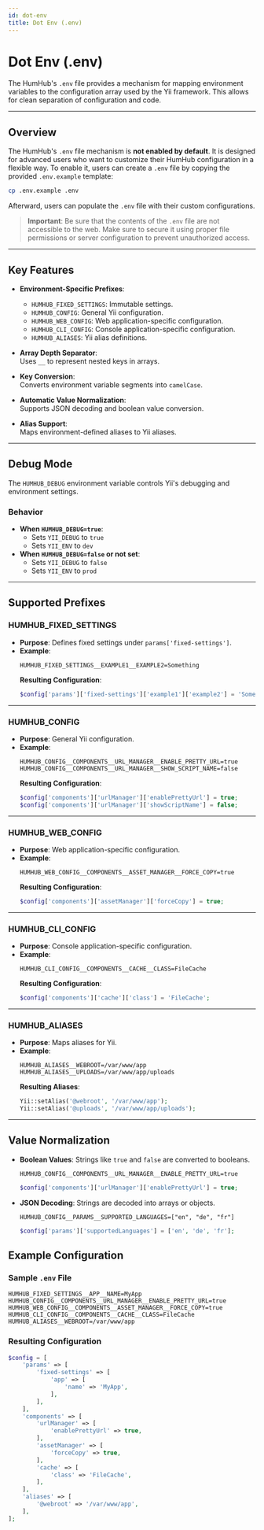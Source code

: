 ```yaml
---
id: dot-env
title: Dot Env (.env)
---
```



# Dot Env (.env)

The HumHub's `.env` file provides a mechanism for mapping environment variables to the configuration array used by the Yii framework. This allows for clean separation of configuration and code.

---

## Overview

The HumHub's `.env` file mechanism is **not enabled by default**. It is designed for advanced users who want to customize their HumHub configuration in a flexible way. To enable it, users can create a `.env` file by copying the provided `.env.example` template:

```bash
cp .env.example .env
```

Afterward, users can populate the `.env` file with their custom configurations.
> **Important**: Be sure that the contents of the `.env` file are not accessible to the web. Make sure to secure it using proper file permissions or server configuration to prevent unauthorized access.


---

## Key Features

- **Environment-Specific Prefixes**:
    - `HUMHUB_FIXED_SETTINGS`: Immutable settings.
    - `HUMHUB_CONFIG`: General Yii configuration.
    - `HUMHUB_WEB_CONFIG`: Web application-specific configuration.
    - `HUMHUB_CLI_CONFIG`: Console application-specific configuration.
    - `HUMHUB_ALIASES`: Yii alias definitions.

- **Array Depth Separator**:  
  Uses `__` to represent nested keys in arrays.

- **Key Conversion**:  
  Converts environment variable segments into `camelCase`.

- **Automatic Value Normalization**:  
  Supports JSON decoding and boolean value conversion.

- **Alias Support**:  
  Maps environment-defined aliases to Yii aliases.

---

## Debug Mode

The `HUMHUB_DEBUG` environment variable controls Yii's debugging and environment settings.

### Behavior
- **When `HUMHUB_DEBUG=true`**:
    - Sets `YII_DEBUG` to `true`
    - Sets `YII_ENV` to `dev`
- **When `HUMHUB_DEBUG=false` or not set**:
    - Sets `YII_DEBUG` to `false`
    - Sets `YII_ENV` to `prod`
---

## Supported Prefixes

### HUMHUB_FIXED_SETTINGS
- **Purpose**: Defines fixed settings under `params['fixed-settings']`.
- **Example**:
  ```env
  HUMHUB_FIXED_SETTINGS__EXAMPLE1__EXAMPLE2=Something
  ```
  **Resulting Configuration**:
  ```php
  $config['params']['fixed-settings']['example1']['example2'] = 'Something';
  ```

---

### HUMHUB_CONFIG
- **Purpose**: General Yii configuration.
- **Example**:
  ```env
  HUMHUB_CONFIG__COMPONENTS__URL_MANAGER__ENABLE_PRETTY_URL=true
  HUMHUB_CONFIG__COMPONENTS__URL_MANAGER__SHOW_SCRIPT_NAME=false
  ```
  **Resulting Configuration**:
  ```php
  $config['components']['urlManager']['enablePrettyUrl'] = true;
  $config['components']['urlManager']['showScriptName'] = false;
  ```

---

### HUMHUB_WEB_CONFIG
- **Purpose**: Web application-specific configuration.
- **Example**:
  ```env
  HUMHUB_WEB_CONFIG__COMPONENTS__ASSET_MANAGER__FORCE_COPY=true
  ```
  **Resulting Configuration**:
  ```php
  $config['components']['assetManager']['forceCopy'] = true;
  ```

---

### HUMHUB_CLI_CONFIG
- **Purpose**: Console application-specific configuration.
- **Example**:
  ```env
  HUMHUB_CLI_CONFIG__COMPONENTS__CACHE__CLASS=FileCache
  ```
  **Resulting Configuration**:
  ```php
  $config['components']['cache']['class'] = 'FileCache';
  ```

---

### HUMHUB_ALIASES
- **Purpose**: Maps aliases for Yii.
- **Example**:
  ```env
  HUMHUB_ALIASES__WEBROOT=/var/www/app
  HUMHUB_ALIASES__UPLOADS=/var/www/app/uploads
  ```
  **Resulting Aliases**:
  ```php
  Yii::setAlias('@webroot', '/var/www/app');
  Yii::setAlias('@uploads', '/var/www/app/uploads');
  ```

---

## Value Normalization

- **Boolean Values**:
  Strings like `true` and `false` are converted to booleans.
  ```env
  HUMHUB_CONFIG__COMPONENTS__URL_MANAGER__ENABLE_PRETTY_URL=true
  ```
  ```php
  $config['components']['urlManager']['enablePrettyUrl'] = true;
  ```

- **JSON Decoding**:
  Strings are decoded into arrays or objects.
  ```env
  HUMHUB_CONFIG__PARAMS__SUPPORTED_LANGUAGES=["en", "de", "fr"]
  ```
  ```php
  $config['params']['supportedLanguages'] = ['en', 'de', 'fr'];
  ```

## Example Configuration

### Sample `.env` File
```env
HUMHUB_FIXED_SETTINGS__APP__NAME=MyApp
HUMHUB_CONFIG__COMPONENTS__URL_MANAGER__ENABLE_PRETTY_URL=true
HUMHUB_WEB_CONFIG__COMPONENTS__ASSET_MANAGER__FORCE_COPY=true
HUMHUB_CLI_CONFIG__COMPONENTS__CACHE__CLASS=FileCache
HUMHUB_ALIASES__WEBROOT=/var/www/app
```

### Resulting Configuration
```php
$config = [
    'params' => [
        'fixed-settings' => [
            'app' => [
                'name' => 'MyApp',
            ],
        ],
    ],
    'components' => [
        'urlManager' => [
            'enablePrettyUrl' => true,
        ],
        'assetManager' => [
            'forceCopy' => true,
        ],
        'cache' => [
            'class' => 'FileCache',
        ],
    ],
    'aliases' => [
        '@webroot' => '/var/www/app',
    ],
];
```
